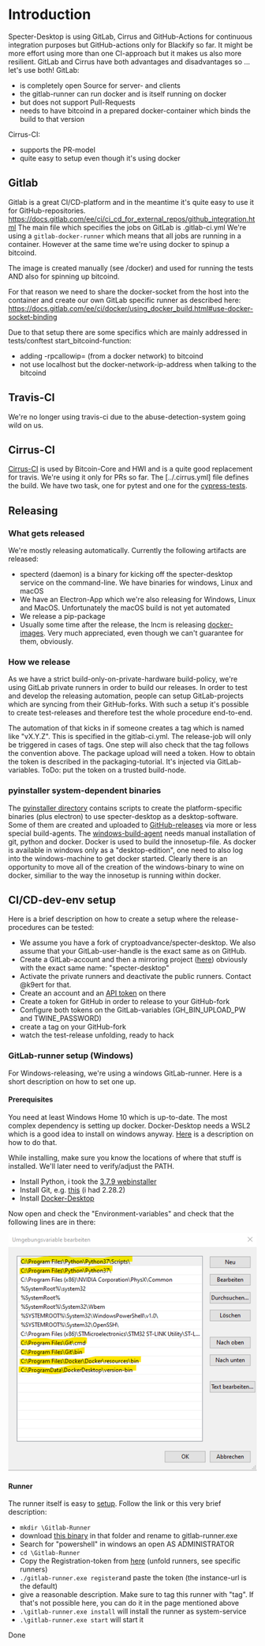 # Introduction
Specter-Desktop is using GitLab, Cirrus and GitHub-Actions for continuous integration purposes but GitHub-actions only for Blackify so far. It might be more effort using more than one CI-approach but it makes us also more resilient. 
GitLab and Cirrus have both advantages and disadvantages so ... let's use both!
GitLab:
* is completely open Source for server- and clients
* the gitlab-runner can run docker and is itself running on docker
* but does not support Pull-Requests
* needs to have bitcoind in a prepared docker-container which binds the build to that version

Cirrus-CI:
* supports the PR-model
* quite easy to setup even though it's using docker

## Gitlab

Gitlab is a great CI/CD-platform and in the meantime it's quite easy to use it for GitHub-repositories.
https://docs.gitlab.com/ee/ci/ci_cd_for_external_repos/github_integration.html
The main file which specifies the jobs on GitLab is .gitlab-ci.yml
We're using a `gitlab-docker-runner` which means that all jobs are running in a container.
However at the same time we're using docker to spinup a bitcoind. 

The image is created manually (see /docker) and used for running the tests AND also for 
spinning up bitcoind.

For that reason we need to share the docker-socket from the host into the container and 
create our own GitLab specific runner as described here: 
https://docs.gitlab.com/ee/ci/docker/using_docker_build.html#use-docker-socket-binding

Due to that setup there are some specifics which are mainly addressed in tests/conftest 
start_bitcoind-function:
* adding -rpcallowip= (from a docker network) to bitcoind
* not use localhost but the docker-network-ip-address when talking to the bitcoind

## Travis-CI

We're no longer using travis-ci due to the abuse-detection-system going wild on us.

## Cirrus-CI

[Cirrus-CI](https://cirrus-ci.org) is used by Bitcoin-Core and HWI and is a quite good replacement for travis. We're using it only for PRs so far. The [../.cirrus.yml] file defines the build. We have two task, one for pytest and one for the [cypress-tests](./cypress-testing.md).

## Releasing

### What gets released

We're mostly releasing automatically. Currently the following artifacts are released:
* specterd (daemon) is a binary for kicking off the specter-desktop service on the command-line. We have binaries for windows, Linux and macOS
* We have an Electron-App which we're also releasing for Windows, Linux and MacOS. Unfortunately the macOS build is not yet automated
* We release a pip-package
* Usually some time after the release, the lncm is releasing [docker-images](https://hub.docker.com/r/lncm/specter-desktop). Very much appreciated, even though we can't guarantee for them, obviously.

### How we release
As we have a strict build-only-on-private-hardware build-policy, we're using GitLab private runners in order to build our releases. In order to test and develop the releasing automation, people can setup GitLab-projects which are syncing from their GitHub-forks. With such a setup it's possible to create test-releases and therefore test the whole procedure end-to-end.

The automation of that kicks in if someone creates a tag which is named like "vX.Y.Z". This is specified in the gitlab-ci.yml. The release-job will only be triggered in cases of tags. One step will also check that the tag follows the convention above.
The package upload will need a token. How to obtain the token is described in the packaging-tutorial. It's injected via GitLab-variables. ToDo: put the token on a trusted build-node.

### pyinstaller system-dependent binaries
The [pyinstaller directory](../pyinstaller) contains scripts to create the platform-specific binaries (plus electron) to use specter-desktop as a desktop-software. Some of them are created and uploaded to [GitHub-releases](https://github.com/cryptoadvance/specter-desktop/releases) via more or less special build-agents.
The [windows-build-agent](https://docs.gitlab.com/runner/install/windows.html) needs manual installation 
of git, python and docker. Docker is used to build the innosetup-file.
As docker is available in windows only as a "desktop-edition", one need to also
log into the windows-machine to get docker started.
Clearly there is an opportunity to move all of the creation of the windows-binary to wine on docker,
similiar to the way the innosetup is running within docker.

## CI/CD-dev-env setup

Here is a brief description on how to create a setup where the release-procedures can be tested:
* We assume you have a fork of cryptoadvance/specter-desktop. We also assume that your GitLab-user-handle is the exact same as on GitHub.
* Create a GitLab-account and then a mirroring project ([here](https://gitlab.com/projects/new#cicd_for_external_repo)) obviously with the exact same name: "specter-desktop"
* Activate the private runners and deactivate the public runners. Contact @k9ert for that.
* Create an account and an [API token](https://test.pypi.org/manage/account/) on there
* Create a token for GitHub in order to release to your GitHub-fork
* Configure both tokens on the GitLab-variables (GH_BIN_UPLOAD_PW and TWINE_PASSWORD)
* create a tag on your GitHub-fork
* watch the test-release unfolding, ready to hack

### GitLab-runner setup (Windows)

For Windows-releasing, we're using a windows GitLab-runner. Here is a short description on how to set one up.

#### Prerequisites

You need at least Windows Home 10 which is up-to-date. The most complex dependency is setting up docker.
Docker-Desktop needs a WSL2 which is a good idea to install on windows anyway. [Here](https://www.omgubuntu.co.uk/how-to-install-wsl2-on-windows-10) is a description on how to do that.

While installing, make sure you know the locations of where that stuff is installed. We'll later need to verify/adjust the PATH.

* Install Python, i took the [3.7.9 webinstaller](https://www.python.org/ftp/python/3.7.9/python-3.7.9-amd64-webinstall.exe)
* Install Git, e.g. [this](https://github.com/git-for-windows/git/releases/download/v2.29.2.windows.2/Git-2.29.2.2-64-bit.exe) (i had 2.28.2)
* Install [Docker-Desktop](https://desktop.docker.com/win/stable/Docker%20Desktop%20Installer.exe)

Now open and check the "Environment-variables" and check that the following lines are in there:

![](./images/continuous-integration_runner_windows_envvars.png)

#### Runner

The runner itself is easy to [setup](https://docs.gitlab.com/runner/install/windows.html). Follow the link or this very brief description:
*  `mkdir \Gitlab-Runner`
* download [this binary](https://gitlab-runner-downloads.s3.amazonaws.com/latest/binaries/gitlab-runner-windows-amd64.exe) in that folder and rename to gitlab-runner.exe
* Search for "powershell" in windows an open AS ADMINISTRATOR
* `cd \Gitlab-Runner`
* Copy the Registration-token from [here](https://gitlab.com/k9ert/specter-desktop/-/settings/ci_cd) (unfold runners, see specific runners)
* `./gitlab-runner.exe register`and paste the token (the instance-url is the default)
* give a reasonable description. Make sure to tag this runner with "tag". If that's not possible here, you can do it in the page mentioned above
* `.\gitlab-runner.exe install` will install the runner as system-service
* `.\gitlab-runner.exe start` will start it

Done
